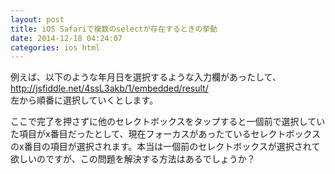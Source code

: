 ```yaml
---
layout: post
title: iOS Safariで複数のselectが存在するときの挙動
date: 2014-12-18 04:24:07
categories: ios html
---
```

<!-- {% raw %} -->
<p>例えば、以下のような年月日を選択するような入力欄があったして、<br>
<a href="http://jsfiddle.net/4ssL3akb/1/embedded/result/" rel="nofollow">http://jsfiddle.net/4ssL3akb/1/embedded/result/</a><br>
左から順番に選択していくとします。</p>

<p>ここで完了を押さずに他のセレクトボックスをタップすると一個前で選択していた項目がx番目だったとして、現在フォーカスがあったているセレクトボックスのx番目の項目が選択されます。本当は一個前のセレクトボックスが選択されて欲しいのですが、この問題を解決する方法はあるでしょうか？</p>
<!-- {% endraw %} -->
